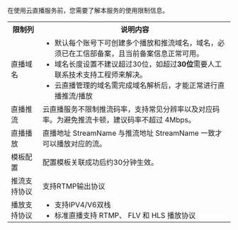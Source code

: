在使用云直播服务前，您需要了解本服务的使用限制信息。

<table>
<tr><th>限制列</th><th>说明内容</th></tr>
<tr>
<td>直播域名</td>
<td><ul style="margin:0">
<li>默认每个账号下可创建多个播放和推流域名，域名，必须已在工信部备案，且当前备案信息正常可用。</li>
<li>域名长度设置不建议超过30位，如超过<strong>30位</strong>需要人工联系技术支持工程师来解决。</li>
<li>云直播管理的域名需完成域名解析后，才能正常进行直播推流/播放</li></td>
</tr><tr>
<td>直播推流</td>
<td>云直播服务不限制推流码率，支持常见分辨率以及对应码率。为避免推流卡顿，建议码率不超过 4Mbps。</td>
</tr><tr>
<td>直播播放</td>
<td>直播地址 StreamName 与推流地址 StreamName 一致才可以播放对应的流。</td>
</tr><tr>
<td>模板配置</td>
<td>配置模板关联成功后约30分钟生效。</td>
</tr><tr>
<td>推流支持协议</td>
<td>支持RTMP输出协议</td>
</tr><tr>
<td>播放支持协议</td>
<td><ul style="margin:0">
<li>支持IPV4/V6双栈</li>
<li>标准直播支持 RTMP、 FLV 和 HLS 播放协议</li>
</tr><tr>
</tr></table>
